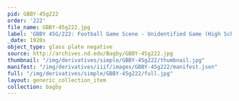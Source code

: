 ```yaml
---
pid: GBBY-45g222
order: '222'
file_name: GBBY-45g222.jpg
label: 'GBBY 45G/222: Football Game Scene - Unidentified Game (High School?) - c1920s'
_date: 1920s
object_type: glass plate negative
source: http://archives.nd.edu/Bagby/GBBY-45g222.jpg
thumbnail: "/img/derivatives/simple/GBBY-45g222/thumbnail.jpg"
manifest: "/img/derivatives/iiif/images/GBBY-45g222/manifest.json"
full: "/img/derivatives/simple/GBBY-45g222/full.jpg"
layout: generic_collection_item
collection: bagby
---
```

